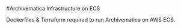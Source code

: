 #Archivematica Infrastructure on ECS

Dockerfiles & Terraform required to run Archivematica on AWS ECS. 

